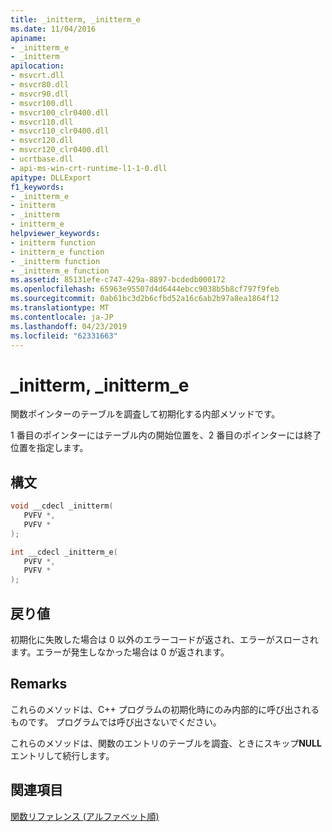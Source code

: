 ```yaml
---
title: _initterm, _initterm_e
ms.date: 11/04/2016
apiname:
- _initterm_e
- _initterm
apilocation:
- msvcrt.dll
- msvcr80.dll
- msvcr90.dll
- msvcr100.dll
- msvcr100_clr0400.dll
- msvcr110.dll
- msvcr110_clr0400.dll
- msvcr120.dll
- msvcr120_clr0400.dll
- ucrtbase.dll
- api-ms-win-crt-runtime-l1-1-0.dll
apitype: DLLExport
f1_keywords:
- _initterm_e
- initterm
- _initterm
- initterm_e
helpviewer_keywords:
- initterm function
- initterm_e function
- _initterm function
- _initterm_e function
ms.assetid: 85131efe-c747-429a-8897-bcdedb000172
ms.openlocfilehash: 65963e95507d4d6444ebcc9038b5b8cf797f9feb
ms.sourcegitcommit: 0ab61bc3d2b6cfbd52a16c6ab2b97a8ea1864f12
ms.translationtype: MT
ms.contentlocale: ja-JP
ms.lasthandoff: 04/23/2019
ms.locfileid: "62331663"
---
```

# <a name="initterm-initterme"></a>_initterm, _initterm_e

関数ポインターのテーブルを調査して初期化する内部メソッドです。

1 番目のポインターにはテーブル内の開始位置を、2 番目のポインターには終了位置を指定します。

## <a name="syntax"></a>構文

```C
void __cdecl _initterm(
   PVFV *,
   PVFV *
);

int __cdecl _initterm_e(
   PVFV *,
   PVFV *
);
```

## <a name="return-value"></a>戻り値

初期化に失敗した場合は 0 以外のエラーコードが返され、エラーがスローされます。エラーが発生しなかった場合は 0 が返されます。

## <a name="remarks"></a>Remarks

これらのメソッドは、C++ プログラムの初期化時にのみ内部的に呼び出されるものです。 プログラムでは呼び出さないでください。

これらのメソッドは、関数のエントリのテーブルを調査、ときにスキップ**NULL**エントリして続行します。

## <a name="see-also"></a>関連項目

[関数リファレンス (アルファベット順)](crt-alphabetical-function-reference.md)<br/>

